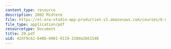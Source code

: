 ```yaml
---
content_type: resource
description: 2002 Midterm
file: https://ol-ocw-studio-app-production.s3.amazonaws.com/courses/6-821-programming-languages-fall-2002/42df9c62648b09819119228da2661548_20.pdf
file_type: application/pdf
resourcetype: Document
title: 20.pdf
uid: 42df9c62-648b-0981-9119-228da2661548
---
```

